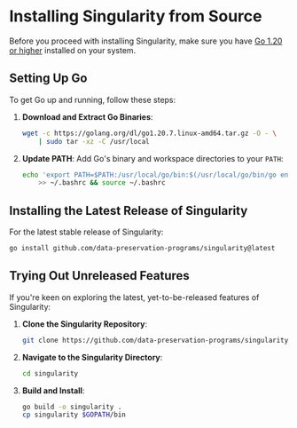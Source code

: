 # Installing Singularity from Source

Before you proceed with installing Singularity, make sure you have [Go 1.20 or higher](https://golang.org/dl/) installed on your system.

## Setting Up Go

To get Go up and running, follow these steps:

1. **Download and Extract Go Binaries**:
    ```bash
    wget -c https://golang.org/dl/go1.20.7.linux-amd64.tar.gz -O - \
        | sudo tar -xz -C /usr/local
    ```

2. **Update PATH**:
   Add Go's binary and workspace directories to your `PATH`:
    ```bash
    echo 'export PATH=$PATH:/usr/local/go/bin:$(/usr/local/go/bin/go env GOPATH)/bin' \
        >> ~/.bashrc && source ~/.bashrc
    ```

## Installing the Latest Release of Singularity

For the latest stable release of Singularity:
```bash
go install github.com/data-preservation-programs/singularity@latest
```

## Trying Out Unreleased Features

If you're keen on exploring the latest, yet-to-be-released features of Singularity:

1. **Clone the Singularity Repository**:
    ```bash
    git clone https://github.com/data-preservation-programs/singularity.git
    ```
2. **Navigate to the Singularity Directory**:
    ```bash
    cd singularity
    ```
3. **Build and Install**:
    ```bash
    go build -o singularity .
    cp singularity $GOPATH/bin
    ```
